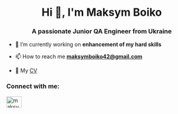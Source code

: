 <h1 align="center">Hi 👋, I'm Maksym Boiko</h1>
<h3 align="center">A passionate Junior QA Engineer from Ukraine</h3>

- 🔭 I’m currently working on **enhancement of my hard skills**

- 📫 How to reach me **maksymboiko42@gmail.com**

- 📄 My [CV](https://drive.google.com/file/d/1NzE-AGupeMYSQmkGd362N74c1phUZVkE/view?usp=sharing)

<h3 align="left">Connect with me:</h3>
<p align="left">
<a href="https://www.linkedin.com/in/maksym-boiko-583855274/" target="blank"><img align="center" src="https://raw.githubusercontent.com/rahuldkjain/github-profile-readme-generator/master/src/images/icons/Social/linked-in-alt.svg" alt="maksymboik0" height="30" width="40" /></a>
</p>